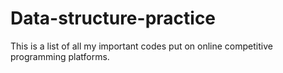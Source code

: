 # Data-structure-practice

This is a list of all my important codes put on online competitive programming platforms.
